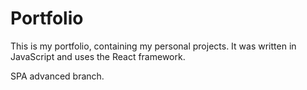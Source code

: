 # Portfolio

This is my portfolio, containing my personal projects. It was written in JavaScript and uses the React framework.

SPA advanced branch.
